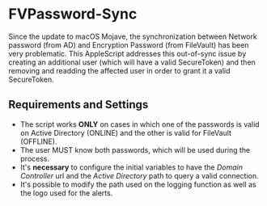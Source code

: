 # FVPassword-Sync
Since the update to macOS Mojave, the synchronization between Network password (from AD) and Encryption Password (from FileVault) has been very problematic.
This AppleScript addresses this out-of-sync issue by creating an additional user (which will have a valid SecureToken) and then removing and readding the affected user in order to grant it a valid SecureToken.
## Requirements and Settings
- The script works **ONLY** on cases in which one of the passwords is valid on Active Directory (ONLINE) and the other is valid for FileVault (OFFLINE).
- The user MUST know both passwords, which will be used during the process.
- It's **necessary** to configure the initial variables to have the *Domain Controller* url and the *Active Directory* path to query a valid connection.
- It's possible to modify the path used on the logging function as well as the logo used for the alerts.
